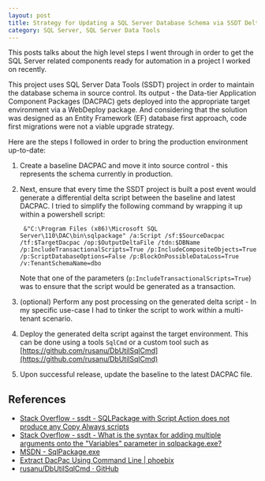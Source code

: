 ```yaml
---
layout: post
title: Strategy for Updating a SQL Server Database Schema via SSDT Delta Script
category: SQL Server, SQL Server Data Tools
---
```


This posts talks about the high level steps I went through in order to get the SQL Server related components ready for automation in a project I worked on recently. 

This project uses SQL Server Data Tools (SSDT) project in order to maintain the database schema in source control. Its output - the Data-tier Application Component Packages (DACPAC) gets deployed into the appropriate target environment via a WebDeploy package. And considering that the solution was designed as an Entity Framework (EF) database first approach, code first migrations were not a viable upgrade strategy.

Here are the steps I followed in order to bring the production environment up-to-date: 

<!--excerpt-->

1. Create a baseline DACPAC and move it into source control - this represents the schema currently in production.
2. Next, ensure that every time the SSDT project is built a post event would generate a differential delta script between the baseline and latest DACPAC. I tried to simplify the following command by wrapping it up within a powershell script:

		&"C:\Program Files (x86)\Microsoft SQL Server\110\DAC\bin\sqlpackage" /a:Script /sf:$SourceDacpac  /tf:$TargetDacpac /op:$OutputDeltaFile /tdn:$DBName /p:IncludeTransactionalScripts=True /p:IncludeCompositeObjects=True /p:ScriptDatabaseOptions=False /p:BlockOnPossibleDataLoss=True /v:TenantSchemaName=dbo

	Note that one of the parameters (`p:IncludeTransactionalScripts=True`) was to ensure that the script would be generated as a transaction.  

3. (optional) Perform any post processing on the generated delta script - In my specific use-case I had to tinker the script to work within a multi-tenant scenario. 
4. Deploy the generated delta script against the target environment. This can be done using a tools `SqlCmd` or a custom tool such as [https://github.com/rusanu/DbUtilSqlCmd](https://github.com/rusanu/DbUtilSqlCmd)
5. Upon successful release, update the baseline to the latest DACPAC file.

## References

- [Stack Overflow - ssdt - SQLPackage with Script Action does not produce any Copy Always scripts](http://stackoverflow.com/questions/22352298/sqlpackage-with-script-action-does-not-produce-any-copy-always-scripts) 
- [Stack Overflow - ssdt - What is the syntax for adding multiple arguments onto the "Variables" parameter in sqlpackage.exe?](http://stackoverflow.com/questions/15502659/what-is-the-syntax-for-adding-multiple-arguments-onto-the-variables-parameter) 
- [MSDN - SqlPackage.exe](https://msdn.microsoft.com/en-us/library/hh550080(v=vs.103).aspx)
- [Extract DacPac Using Command Line | phoebix](http://phoebix.com/2013/09/19/extract-dacpac-using-command-line/)
- [rusanu/DbUtilSqlCmd · GitHub](https://github.com/rusanu/DbUtilSqlCmd)